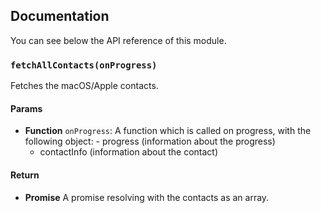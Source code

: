 ## Documentation

You can see below the API reference of this module.

### `fetchAllContacts(onProgress)`
Fetches the macOS/Apple contacts.

#### Params

- **Function** `onProgress`: A function which is called on progress, with the following object:    - progress (information about the progress)
   - contactInfo (information about the contact)

#### Return
- **Promise** A promise resolving with the contacts as an array.

